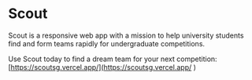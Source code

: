 # Scout

Scout is a responsive web app with a mission to help university students find and form teams rapidly for undergraduate competitions.  

Use Scout today to find a dream team for your next competition: [https://scoutsg.vercel.app/](https://scoutsg.vercel.app/
)
